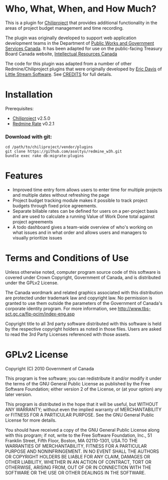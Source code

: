 # Who, What, When, and How Much?

This is a plugin for [Chiliproject](http://chiliproject.org/) that provides additional functionality in the areas of project budget management and time recording.

The plugin was originally developed to support web application development teams in the Department of [Public Works and Government Services Canada](http://www.tpsgc-pwgsc.gc.ca/).  It has been adapted for use on the public-facing Treasury Board Canada website, [Intellectual Resources Canada](http://tbs-sct.ircan-rican.gc.ca/)

The code for this plugin was adapted from a number of other Redmine/Chiliproject plugins that were originally developed by [Eric Davis](http://github.com/edavis10) of [Little Stream Software](http://littlestreamsoftware.com).  See [CREDITS](https://github.com/asoltys/redmine_w3h/blob/master/CREDITS.txt) for full details.

# Installation

Prerequisites:  

* [Chiliproject](http://github.com/chiliproject/chiliproject) v2.5.0
* [Redmine Rate](https://github.com/edavis10/redmine_rate) v0.2.1

### Download with git:

    cd /path/to/chiliproject/vendor/plugins  
    git clone https://github.com/asoltys/redmine_w3h.git
    bundle exec rake db:migrate:plugins

# Features

* Improved time entry form allows users to enter time for multiple projects and multiple dates without refreshing the page
* Project budget tracking module makes it possible to track project budgets through fixed price agreements.
* Separate billable rates can be defined for users on a per-project basis and are used to calculate a running Value of Work Done total against project agreements
* A todo dashboard gives a team-wide overview of who's working on what issues and in what order and allows users and managers to visually prioritize issues

# Terms and Conditions of Use

Unless otherwise noted, computer program source code of this software is covered under Crown Copyright, Government of Canada, and is distributed under the GPLv2 License.

The Canada wordmark and related graphics associated with this distribution are protected under trademark law and copyright law. No permission is granted to use them outside the parameters of the Government of Canada's corporate identity program. For more information, see http://www.tbs-sct.gc.ca/fip-pcim/index-eng.asp

Copyright title to all 3rd party software distributed with this software is held by the respective copyright holders as noted in those files. Users are asked to read the 3rd Party Licenses referenced with those assets.

# GPLv2 License

Copyright (C) 2010 Government of Canada

This program is free software; you can redistribute it and/or
modify it under the terms of the GNU General Public License
as published by the Free Software Foundation; either version 2
of the License, or (at your option) any later version.

This program is distributed in the hope that it will be useful,
but WITHOUT ANY WARRANTY; without even the implied warranty of
MERCHANTABILITY or FITNESS FOR A PARTICULAR PURPOSE.  See the
GNU General Public License for more details.

You should have received a copy of the GNU General Public License
along with this program; if not, write to the Free Software
Foundation, Inc., 51 Franklin Street, Fifth Floor, Boston, MA  02110-1301, USA.TO THE WARRANTIES OF MERCHANTABILITY, FITNESS FOR A PARTICULAR PURPOSE AND NONINFRINGEMENT. IN NO EVENT SHALL THE AUTHORS OR COPYRIGHT HOLDERS BE LIABLE FOR ANY CLAIM, DAMAGES OR OTHER LIABILITY, WHETHER IN AN ACTION OF CONTRACT, TORT OR OTHERWISE, ARISING FROM, OUT OF OR IN CONNECTION WITH THE SOFTWARE OR THE USE OR OTHER DEALINGS IN THE SOFTWARE.
